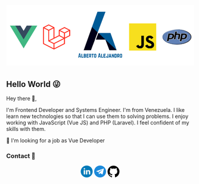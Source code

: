 #  [![albertoalejandro10 header](https://github.com/albertoalejandro10/albertoalejandro10/blob/master/images/banner-github.png?raw=true)](https://albertoalejandro10.github.com)

## Hello World 😜

Hey there 👋, 

I'm Frontend Developer and Systems Engineer. I'm from Venezuela. I like learn new technologies so that I can use them to solving problems.
I enjoy working with JavaScript (Vue JS) and PHP (Laravel). I feel confident of my skills with them.


 🔭  I'm looking for a job as Vue Developer   
  
 ### Contact 📢
<div align='center'>
<p align='center'>
  <a href="https://www.linkedin.com/in/albertoalejandro10/"><img src="https://github.com/albertoalejandro10/albertoalejandro10/blob/master/images/linkedin.png?raw=true"></a>
  <a href="https://t.me/albertoalejandro10"><img src="https://github.com/albertoalejandro10/albertoalejandro10/blob/master/images/telegrama.png?raw=true"></a>
  <a href="https://github.com/albertoalejandro10"><img src="https://github.com/albertoalejandro10/albertoalejandro10/blob/master/images/github.png?raw=true"></a>
</p>

<!--
**albertoalejandro10/albertoalejandro10** is a ✨ _special_ ✨ repository because its `README.md` (this file) appears on your GitHub profile.
-->
